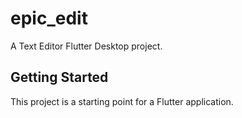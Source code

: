 # epic_edit

A Text Editor Flutter Desktop project.

## Getting Started

This project is a starting point for a Flutter application.
